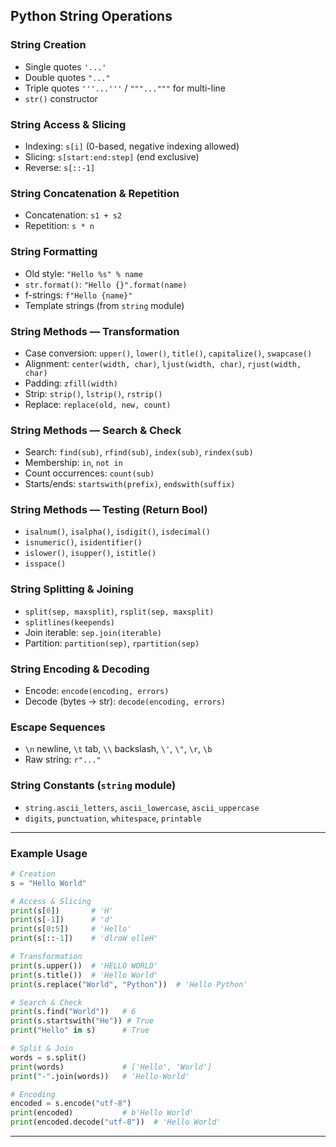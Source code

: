 ## Python String Operations

### String Creation

* Single quotes `'...'`
* Double quotes `"..."`
* Triple quotes `'''...'''` / `"""..."""` for multi-line
* `str()` constructor

### String Access & Slicing

* Indexing: `s[i]` (0-based, negative indexing allowed)
* Slicing: `s[start:end:step]` (end exclusive)
* Reverse: `s[::-1]`

### String Concatenation & Repetition

* Concatenation: `s1 + s2`
* Repetition: `s * n`

### String Formatting

* Old style: `"Hello %s" % name`
* `str.format()`: `"Hello {}".format(name)`
* f-strings: `f"Hello {name}"`
* Template strings (from `string` module)

### String Methods — Transformation

* Case conversion: `upper()`, `lower()`, `title()`, `capitalize()`, `swapcase()`
* Alignment: `center(width, char)`, `ljust(width, char)`, `rjust(width, char)`
* Padding: `zfill(width)`
* Strip: `strip()`, `lstrip()`, `rstrip()`
* Replace: `replace(old, new, count)`

### String Methods — Search & Check

* Search: `find(sub)`, `rfind(sub)`, `index(sub)`, `rindex(sub)`
* Membership: `in`, `not in`
* Count occurrences: `count(sub)`
* Starts/ends: `startswith(prefix)`, `endswith(suffix)`

### String Methods — Testing (Return Bool)

* `isalnum()`, `isalpha()`, `isdigit()`, `isdecimal()`
* `isnumeric()`, `isidentifier()`
* `islower()`, `isupper()`, `istitle()`
* `isspace()`

### String Splitting & Joining

* `split(sep, maxsplit)`, `rsplit(sep, maxsplit)`
* `splitlines(keepends)`
* Join iterable: `sep.join(iterable)`
* Partition: `partition(sep)`, `rpartition(sep)`

### String Encoding & Decoding

* Encode: `encode(encoding, errors)`
* Decode (bytes → str): `decode(encoding, errors)`

### Escape Sequences

* `\n` newline, `\t` tab, `\\` backslash, `\'`, `\"`, `\r`, `\b`
* Raw string: `r"..."`

### String Constants (`string` module)

* `string.ascii_letters`, `ascii_lowercase`, `ascii_uppercase`
* `digits`, `punctuation`, `whitespace`, `printable`

---

### Example Usage

```python
# Creation
s = "Hello World"

# Access & Slicing
print(s[0])       # 'H'
print(s[-1])      # 'd'
print(s[0:5])     # 'Hello'
print(s[::-1])    # 'dlroW olleH'

# Transformation
print(s.upper())  # 'HELLO WORLD'
print(s.title())  # 'Hello World'
print(s.replace("World", "Python"))  # 'Hello Python'

# Search & Check
print(s.find("World"))   # 6
print(s.startswith("He")) # True
print("Hello" in s)      # True

# Split & Join
words = s.split()
print(words)             # ['Hello', 'World']
print("-".join(words))   # 'Hello-World'

# Encoding
encoded = s.encode("utf-8")
print(encoded)           # b'Hello World'
print(encoded.decode("utf-8"))  # 'Hello World'
```

---
